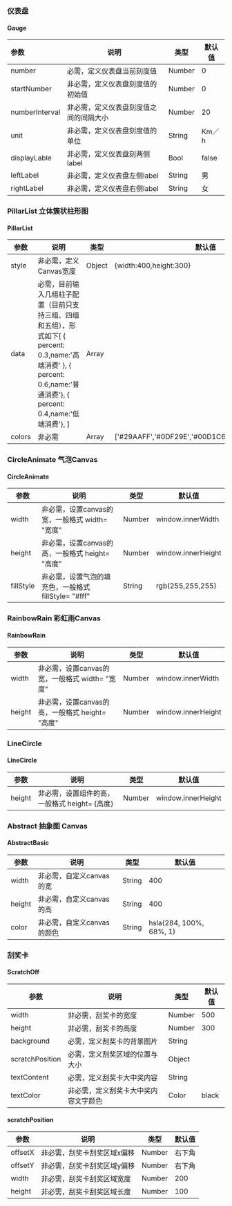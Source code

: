 ### 仪表盘

#### Gauge

| 参数             | 说明                  | 类型     | 默认值   |
| :------------- | ------------------- | ------ | ----- |
| number         | 必需，定义仪表盘当前刻度值       | Number | 0     |
| startNumber    | 非必需，定义仪表盘刻度值的初始值    | Number | 0     |
| numberInterval | 非必需，定义仪表盘刻度值之间的间隔大小 | Number | 20    |
| unit           | 非必需，定义仪表盘刻度值的单位     | String | Km／h  |
| displayLable   | 非必需，定义仪表盘刻两侧label   | Bool   | false |
| leftLabel      | 非必需，定义仪表盘左侧label    | String | 男     |
| rightLabel     | 非必需，定义仪表盘右侧label    | String | 女     |

### PillarList 立体簇状柱形图

#### PillarList

| 参数     | 说明                                       | 类型     | 默认值                                      |
| ------ | ---------------------------------------- | ------ | ---------------------------------------- |
| style  | 非必需，定义Canvas宽度                           | Object | {width:400,height:300}                   |
| data   | 必需，目前输入几组柱子配置（目前只支持三组、四组和五组），形式如下[ { percent: 0.3,name:'高端消费' }, { percent: 0.6,name:'普通消费'}, { percent: 0.4,name:'低端消费'}, ] | Array  |                                          |
| colors | 非必需                                      | Array  | ['#29AAFF','#0DF29E','#00D1C6','#ff0000','#00ff00'] |

### CircleAnimate 气泡Canvas

#### CircleAnimate

| 参数        | 说明                                  | 类型     | 默认值                |
| --------- | ----------------------------------- | ------ | ------------------ |
| width     | 非必需，设置canvas的宽，一般格式 width= "宽度"     | Number | window.innerWidth  |
| height    | 非必需，设置canvas的高，一般格式 height= "高度"    | Number | window.innerHeight |
| fillStyle | 非必需，设置气泡的填充色，一般格式 fillStyle= "#fff" | String | rgb(255,255,255)   |

### RainbowRain 彩虹雨Canvas

#### RainbowRain

| 参数     | 说明                               | 类型     | 默认值                |
| ------ | -------------------------------- | ------ | ------------------ |
| width  | 非必需，设置canvas的宽，一般格式 width= "宽度"  | Number | window.innerWidth  |
| height | 非必需，设置canvas的高，一般格式 height= "高度" | Number | window.innerHeight |

### LineCircle

#### LineCircle

| 参数     | 说明                           | 类型     | 默认值                |
| ------ | ---------------------------- | ------ | ------------------ |
| height | 非必需，设置组件的高，一般格式 height= {高度} | Number | window.innerHeight |

### Abstract 抽象图 Canvas

#### AbstractBasic

| 参数     | 说明               | 类型     | 默认值                     |
| ------ | ---------------- | ------ | ----------------------- |
| width  | 非必需，自定义canvas的宽  | String | 400                     |
| height | 非必需，自定义canvas的高  | String | 400                     |
| color  | 非必需，自定义canvas的颜色 | String | hsla(284, 100%, 68%, 1) |

### 刮奖卡

#### ScratchOff

| 参数              | 说明                 | 类型     | 默认值   |
| --------------- | ------------------ | ------ | ----- |
| width           | 非必需，刮奖卡的宽度         | Number | 500   |
| height          | 非必需，刮奖卡的高度         | Number | 300   |
| background      | 必需，定义刮奖卡的背景图片      | String |       |
| scratchPosition | 必需，定义刮奖区域的位置与大小    | Object |       |
| textContent     | 必需，定义刮奖卡大中奖内容      | String |       |
| textColor       | 非必需，定义刮奖卡大中奖内容文字颜色 | Color  | black |

#### scratchPosition

| 参数      | 说明             | 类型     | 默认值  |
| ------- | -------------- | ------ | ---- |
| offsetX | 非必需，刮奖卡刮奖区域x偏移 | Number | 右下角  |
| offsetY | 非必需，刮奖卡刮奖区域y偏移 | Number | 右下角  |
| width   | 非必需，刮奖卡刮奖区域宽度  | Number | 200  |
| height  | 非必需，刮奖卡刮奖区域长度  | Number | 100  |